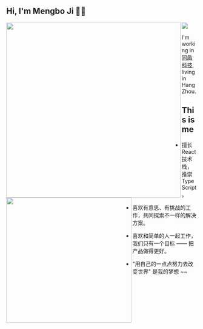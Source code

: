 ## Hi, I'm Mengbo Ji 👨‍💻‍

<img src="https://github-readme-stats.vercel.app/api?username=jimengbo&show_icons=true&theme=radical&count_private=true&show_icons=true&include_all_commits=true" />
<img align="left" width="460" src="https://github-readme-stats.vercel.app/api?username=mengbo-ji&custom_title=Yuns's Github Stats&theme=graywhite&hide_border=true&disable_animations=true"/> <img align="left" width="330" src="https://github-readme-stats.vercel.app/api/top-langs/?username=mengbo-ji&layout=compact&theme=graywhite&hide_border=true"/>

I'm working in [同盾科技](https://www.tongdun.cn/?r=pp), living in HangZhou.

## This is me

- 擅长 React 技术栈，推崇 TypeScript。

- 喜欢有意思、有挑战的工作，共同探索不一样的解决方案。

- 喜欢和简单的人一起工作，我们只有一个目标 —— 把产品做得更好。

- "用自己的一点点努力去改变世界" 是我的梦想 ~~
